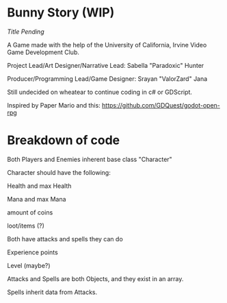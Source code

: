 # Bunny Story (WIP)

*Title Pending*

A Game made with the help of the University of California, Irvine Video Game Development Club.

Project Lead/Art Designer/Narrative Lead: Sabella "Paradoxic" Hunter

Producer/Programming Lead/Game Designer: Srayan "ValorZard" Jana

Still undecided on wheatear to continue coding in c# or GDScript.

Inspired by Paper Mario and this: https://github.com/GDQuest/godot-open-rpg

# Breakdown of code



Both Players and Enemies inherent base class "Character"



Character should have the following:

Health and max Health

Mana and max Mana

amount of coins 

loot/items (?)

Both have attacks and spells they can do

Experience points

Level (maybe?)



Attacks and Spells are both Objects, and they exist in an array. 

Spells inherit data from Attacks.